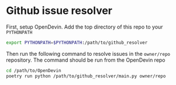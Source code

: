 # Github issue resolver

First, setup OpenDevin.
Add the top directory of this repo to your `PYTHONPATH`

```bash
export PYTHONPATH=$PYTHONPATH:/path/to/github_resolver
```

Then run the following command to resolve issues in the `owner/repo` repository.
The command should be run from the OpenDevin repo

```bash
cd /path/to/OpenDevin
poetry run python /path/to/github_resolver/main.py owner/repo
```
